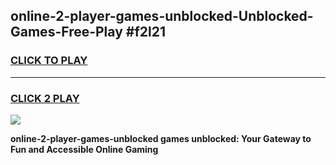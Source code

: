 
## online-2-player-games-unblocked-Unblocked-Games-Free-Play #f2l21
<h3>
<a href="https://us.freeplayer.one?title=online-2-player-games-unblocked&ref=9M">CLICK TO PLAY</a></h3>
<hr>

<h3>
<a href="https://us.freeplayer.one?title=online-2-player-games-unblocked&ref=9M">CLICK 2 PLAY</a>
  
</h3>

<a href="https://us.freeplayer.one?title=online-2-player-games-unblocked&ref=9M"><img src="https://clearcache.store/games.png"></a>


**online-2-player-games-unblocked games unblocked: Your Gateway to Fun and Accessible Online Gaming**
